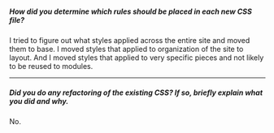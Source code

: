 ##### How did you determine which rules should be placed in each new CSS file?

I tried to figure out what styles applied across the entire site and moved them to base.  I moved styles that applied to organization of the site to layout.  And I moved styles that applied to very specific pieces and not likely to be reused to modules.

---

##### Did you do any refactoring of the existing CSS? If so, briefly explain what you did and why.

No.
